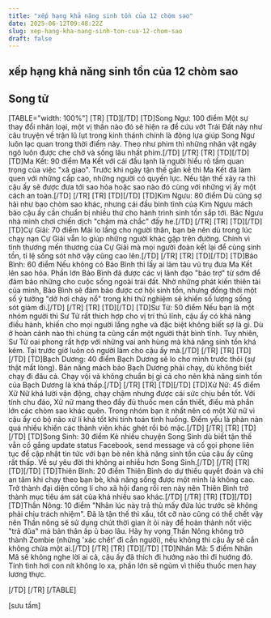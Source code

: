 ```yaml
---
title: "xếp hạng khả năng sinh tồn của 12 chòm sao"
date: 2025-06-12T09:48:22Z
slug: xep-hang-kha-nang-sinh-ton-cua-12-chom-sao
draft: false
---
```


## xếp hạng khả năng sinh tồn của 12 chòm sao

## Song tử

[TABLE="width: 100%"]
[TR]
[TD][/TD]
[TD]Song Ngư: 100 điểm
Một sự thay đổi nhân loại, một vị thần nào đó sẽ hiện ra để cứu vớt Trái Đất này như câu truyện về trận lũ lụt trong kinh thánh chính là động lựa giúp Song Ngư luôn lạc quan trong thời điểm này. Theo như phim thì những nhân vật ngây ngô luôn được che chở và sống lâu nhất phim.[/TD]
[/TR]
[TR]
[TD][/TD]
[TD]Ma Kết: 90 điểm
Ma Kết với cái đầu lạnh là người hiểu rõ tầm quan trọng của việc "xã giao". Trước khi ngày tận thế gần kề thì Ma Kết đã làm quen với những cấp cao, những người có quyền lực. Nếu tận thế xảy ra thì cậu ấy sẽ được đưa tới sao hỏa hoặc sao nào đó cùng với những vị ấy một cách an toàn.[/TD]
[/TR]
[TR]
[TD][/TD]
[TD]Kim Ngưu: 80 điểm
Dù cũng sợ hãi như bao chòm sao khác, nhưng cái đầu bình tĩnh của Kim Ngưu mách bảo cậu ấy cần chuẩn bị nhiều thứ cho hành trình sinh tồn sắp tới. Bác Ngưu nhà mình chơi chiến dịch "chậm mà chắc" đấy he.[/TD]
[/TR]
[TR]
[TD][/TD]
[TD]Cự Giải: 70 điểm
Mải lo lắng cho người thân, bạn bè nên dù trong lúc chạy nạn Cự Giải vẫn lo giúp những người khác gặp trên đường. Chính vì tình thương mến thương của Cự Giải mà mọi người đoàn kết lại để cùng sinh tồn, tỉ lệ sống sót nhờ vậy cũng cao lên.[/TD]
[/TR]
[TR]
[TD][/TD]
[TD]Bảo Bình: 60 điểm
Nếu không có Bảo Bình thì lấy ai làm tàu vũ trụ đưa Ma Kết lên sao hỏa. Phần lớn Bảo Bình đã được các vị lãnh đạo "bảo trợ" từ sớm để đảm bảo những cho cuộc sống ngoài trái đất. Nhờ những phát kiến thiên tài của mình, Bảo Bình sẽ đảm bảo được cơ hội sinh tồn, nhưng đồng thời một số ý tưởng "dở hơi cháy nổ" trong khi thử nghiệm sẽ khiến số lượng sống sót giảm đi.[/TD]
[/TR]
[TR]
[TD][/TD]
[TD]Sư Tử: 50 điểm
Nếu bạn là một nhóm người thì Sư Tử rất thích hợp cho vị trí thủ lĩnh, cậu ấy có khả năng điều hành, khiến cho mọi người lắng nghe và đặc biệt không biết sợ là gì. Dù ở hoàn cảnh nào thì chúng ta cũng cần một người thật bình tĩnh. Tuy nhiên, Sư Tử oai phong rất hợp với những vai anh hùng mà khả năng sinh tồn khá kém. Tại trước giờ luôn có người làm cho cậu ấy mà.[/TD]
[/TR]
[TR]
[TD][/TD]
[TD]Bạch Dương: 40 điểm
Bạch Dương sẽ lo cho mình trước thôi (sự thật mất lòng). Bản năng mách bảo Bạch Dương phải chạy, dù không biết chạy đi đâu cả. Chạy vội vã không chuẩn bị gì cả cho nên khả năng sinh tồn của Bạch Dương là khá thấp.[/TD]
[/TR]
[TR]
[TD][/TD]
[TD]Xử Nữ: 45 điểm
Xữ Nữ khá lười vận động, chạy chậm nhưng được cái sức chịu bền tốt. Với tính chu đáo, Xử nữ mang theo đầy đủ thuốc men cần thiết, điều mà phần lớn các chòm sao khác quên. Trong nhóm bạn ít nhất nên có một Xử nữ vì cậu ấy có bộ não xử lí khá tốt khi tính toán tình huống. Điểm yếu là phàn nàn quá nhiều khiến các thành viên khác ghét rồi bỏ mặc.[/TD]
[/TR]
[TR]
[TD][/TD]
[TD]Song Sinh: 30 điểm
Kẻ nhiều chuyện Song Sinh dù biết tận thế vẫn cố gắng update status Facebook, send message và cố gọi phone liên tục để cập nhật tin tức với bạn bè nên khả năng sinh tồn của cậu ấy cũng rất thấp. Về sự yêu đời thì không ai nhiều hơn Song Sinh.[/TD]
[/TR]
[TR]
[TD][/TD]
[TD]Thiên Bình: 20 điểm
Thiên Bình do dự thiếu quyết đoán và chỉ an tâm khi chạy theo bạn bè, khả năng sống được một mình là không cao. Trở thành đại diện công lí cho xã hội đang rối ren này nên Thiên Bình trở thành mục tiêu ám sát của khá nhiều sao khác.[/TD]
[/TR]
[TR]
[TD][/TD]
[TD]Thần Nông: 10 điểm
"Nhân lúc này trả thù mấy đứa lúc trước sẽ không phải chịu trách nhiệm". Đã là tận thế thì xấu, tốt cỡ nào cũng có thể chết vậy nên Thần nông sẽ sử dụng chút thời gian ít ỏi này để hoàn thành nốt việc "trả đũa" mà bản thân ấp ủ bao lâu. Hãy hy vọng Thần Nông không trở thành Zombie (những 'xác chết' đi cắn người), nếu không thì cậu ấy sẽ cắn không chừa một ai.[/TD]
[/TR]
[TR]
[TD][/TD]
[TD]Nhân Mã: 5 điểm
Nhân Mã sẽ không nghe lời ai cả, cậu ấy đã thích đi hướng nào thì đi hướng đó. Tính tình hơi con nít không lo xa, phần lớn sẽ ngủm vì thiếu thuốc men hay lương thực.


[/TD]
[/TR]
[/TABLE]


[sưu tầm]